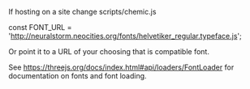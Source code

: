 If hosting on a site change scripts/chemic.js 

const FONT_URL = 'http://neuralstorm.neocities.org/fonts/helvetiker_regular.typeface.js';

Or point it to a URL of your choosing that is compatible font.

See https://threejs.org/docs/index.html#api/loaders/FontLoader for documentation on fonts and font loading.

